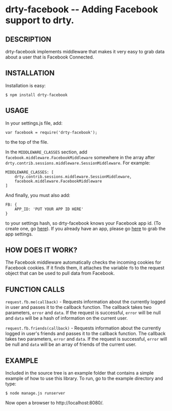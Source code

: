 drty-facebook -- Adding Facebook support to drty.
====================================

## DESCRIPTION

drty-facebook implements middleware that makes it very easy to grab data about a user that is Facebook Connected.

## INSTALLATION

Installation is easy:

    $ npm install drty-facebook

## USAGE

In your settings.js file, add:

    var facebook = require('drty-facebook');

to the top of the file.

In the `MIDDLEWARE_CLASSES` section, add `facebook.middleware.FacebookMiddleware` somewhere
in the array after `drty.contrib.sessions.middleware.SessionMiddleware`. For example:

    MIDDLEWARE_CLASSES: [
        drty.contrib.sessions.middleware.SessionMiddleware,
        facebook.middleware.FacebookMiddleware
    ]

And finally, you must also add:

    FB: {
        APP_ID: 'PUT YOUR APP ID HERE'
    }

to your settings hash, so drty-facebook knows your Facebook app id. (To create one, go [here](http://www.facebook.com/developers/createapp.php)).
If you already have an app, please go [here](http://www.facebook.com/developers/apps.php) to grab the app settings.

## HOW DOES IT WORK?

The Facebook middleware automatically checks the incoming cookies for Facebook cookies. If it finds them,
it attaches the variable `fb` to the request object that can be used to pull data from Facebook.

## FUNCTION CALLS

`request.fb.me(callback)` - Requests information about the currently logged in user and passes it to the callback function.
The callback takes two parameters, `error` and `data`. If the request is successful, `error` will be null and `data`
will be a hash of information on the current user.

`request.fb.friends(callback)` - Requests information about the currently logged in user's friends and passes it to the callback
function. The callback takes two parameters, `error` and `data`. If the request is successful, `error` will be null and `data`
will be an array of friends of the current user.

## EXAMPLE

Included in the source tree is an example folder that contains a simple example of how to use this library.
To run, go to the example directory and type:

    $ node manage.js runserver

Now open a browser to http://localhost:8080/.
